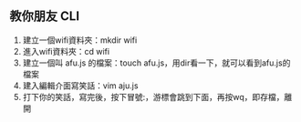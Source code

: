 ## 教你朋友 CLI

1. 建立一個wifi資料夾：mkdir wifi
2. 進入wifi資料夾：cd wifi
3. 建立一個叫 afu.js 的檔案：touch afu.js，用dir看一下，就可以看到afu.js的檔案
4. 建入編輯介面寫笑話：vim aju.js
5. 打下你的笑話，寫完後，按下冒號:，游標會跳到下面，再按wq，即存檔，離開

